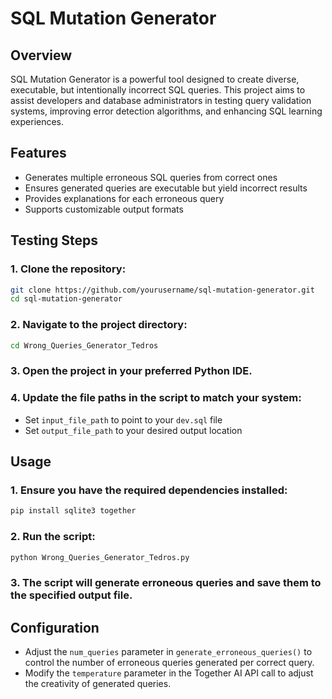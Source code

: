 # SQL Mutation Generator

## Overview
SQL Mutation Generator is a powerful tool designed to create diverse, executable, but intentionally incorrect SQL queries. This project aims to assist developers and database administrators in testing query validation systems, improving error detection algorithms, and enhancing SQL learning experiences.

## Features
- Generates multiple erroneous SQL queries from correct ones
- Ensures generated queries are executable but yield incorrect results
- Provides explanations for each erroneous query
- Supports customizable output formats

## Testing Steps
### 1. Clone the repository:
```bash
git clone https://github.com/yourusername/sql-mutation-generator.git
cd sql-mutation-generator
```
### 2. Navigate to the project directory:
```bash
cd Wrong_Queries_Generator_Tedros
```
### 3. Open the project in your preferred Python IDE.
### 4. Update the file paths in the script to match your system:
- Set `input_file_path` to point to your `dev.sql` file
- Set `output_file_path` to your desired output location

## Usage
### 1. Ensure you have the required dependencies installed:
```bash
pip install sqlite3 together
```
### 2. Run the script:
```bash
python Wrong_Queries_Generator_Tedros.py
```
### 3. The script will generate erroneous queries and save them to the specified output file.

## Configuration
- Adjust the `num_queries` parameter in `generate_erroneous_queries()` to control the number of erroneous queries generated per correct query.
- Modify the `temperature` parameter in the Together AI API call to adjust the creativity of generated queries.



